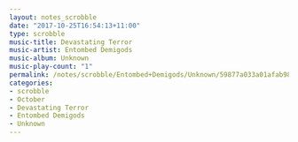 ```yaml
---
layout: notes_scrobble
date: "2017-10-25T16:54:13+11:00"
type: scrobble
music-title: Devastating Terror
music-artist: Entombed Demigods
music-album: Unknown
music-play-count: "1"
permalink: /notes/scrobble/Entombed+Demigods/Unknown/59877a033a01afab989cd397a5a48e669ee7eaa7.html
categories:
- scrobble
- October
- Devastating Terror
- Entombed Demigods
- Unknown
---
```

